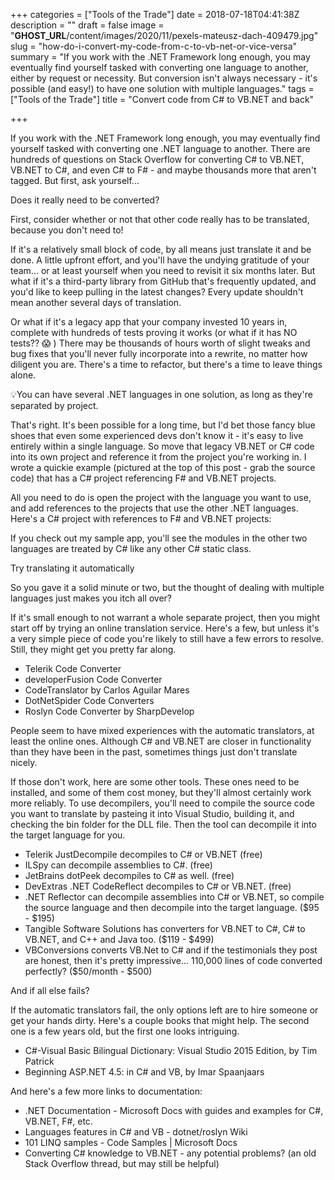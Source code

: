 +++
categories = ["Tools of the Trade"]
date = 2018-07-18T04:41:38Z
description = ""
draft = false
image = "__GHOST_URL__/content/images/2020/11/pexels-mateusz-dach-409479.jpg"
slug = "how-do-i-convert-my-code-from-c-to-vb-net-or-vice-versa"
summary = "If you work with the .NET Framework long enough, you may eventually find yourself tasked with converting one language to another, either by request or necessity. But conversion isn't always necessary - it's possible (and easy!) to have one solution with multiple languages."
tags = ["Tools of the Trade"]
title = "Convert code from C# to VB.NET and back"

+++


If you work with the .NET Framework long enough, you may eventually find yourself tasked with converting one .NET language to another. There are hundreds of questions on Stack Overflow for converting C# to VB.NET, VB.NET to C#, and even C# to F# - and maybe thousands more that aren't tagged. But first, ask yourself...


Does it really need to be converted?

First, consider whether or not that other code really has to be translated, because you don't need to!

If it's a relatively small block of code, by all means just translate it and be done. A little upfront effort, and you'll have the undying gratitude of your team... or at least yourself when you need to revisit it six months later. But what if it's a third-party library from GitHub that's frequently updated, and you'd like to keep pulling in the latest changes? Every update shouldn't mean another several days of translation.

Or what if it's a legacy app that your company invested 10 years in, complete with hundreds of tests proving it works (or what if it has NO tests?? 😱 ) There may be thousands of hours worth of slight tweaks and bug fixes that you'll never fully incorporate into a rewrite, no matter how diligent you are. There's a time to refactor, but there's a time to leave things alone.

💡You can have several .NET languages in one solution, as long as they're separated by project.

That's right. It's been possible for a long time, but I'd bet those fancy blue shoes that even some experienced devs don't know it - it's easy to live entirely within a single language. So move that legacy VB.NET or C# code into its own project and reference it from the project you're working in. I wrote a quickie example (pictured at the top of this post - grab the source code) that has a C# project referencing F# and VB.NET projects.

All you need to do is open the project with the language you want to use, and add references to the projects that use the other .NET languages. Here's a C# project with references to F# and VB.NET projects:

If you check out my sample app, you'll see the modules in the other two languages are treated by C# like any other C# static class.


Try translating it automatically

So you gave it a solid minute or two, but the thought of dealing with multiple languages just makes you itch all over?

If it's small enough to not warrant a whole separate project, then you might start off by trying an online translation service. Here's a few, but unless it's a very simple piece of code you're likely to still have a few errors to resolve. Still, they might get you pretty far along.

 * Telerik Code Converter
 * developerFusion Code Converter
 * CodeTranslator by Carlos Aguilar Mares
 * DotNetSpider Code Converters
 * Roslyn Code Converter by SharpDevelop

People seem to have mixed experiences with the automatic translators, at least the online ones. Although C# and VB.NET are closer in functionality than they have been in the past, sometimes things just don't translate nicely.

If those don't work, here are some other tools. These ones need to be installed, and some of them cost money, but they'll almost certainly work more reliably. To use decompilers, you'll need to compile the source code you want to translate by pasteing it into Visual Studio, building it, and checking the bin folder for the DLL file. Then the tool can decompile it into the target language for you.

 * Telerik JustDecompile decompiles to C# or VB.NET (free)
 * ILSpy can decompile assemblies to C#. (free)
 * JetBrains dotPeek decompiles to C# as well. (free)
 * DevExtras .NET CodeReflect decompiles to C# or VB.NET. (free)
 * .NET Reflector can decompile assemblies into C# or VB.NET, so compile the source language and then decompile into the target language. ($95 - $195)
 * Tangible Software Solutions has converters for VB.NET to C#, C# to VB.NET, and C++ and Java too. ($119 - $499)
 * VBConversions converts VB.Net to C# and if the testimonials they post are honest, then it's pretty impressive... 110,000 lines of code converted perfectly? ($50/month - $500)


And if all else fails?

If the automatic translators fail, the only options left are to hire someone or get your hands dirty. Here's a couple books that might help. The second one is a few years old, but the first one looks intriguing.

 * C#-Visual Basic Bilingual Dictionary: Visual Studio 2015 Edition, by Tim Patrick
 * Beginning ASP.NET 4.5: in C# and VB, by Imar Spaanjaars

And here's a few more links to documentation:

 * .NET Documentation - Microsoft Docs with guides and examples for C#, VB.NET, F#, etc.
 * Languages features in C# and VB - dotnet/roslyn Wiki
 * 101 LINQ samples - Code Samples | Microsoft Docs
 * Converting C# knowledge to VB.NET - any potential problems? (an old Stack Overflow thread, but may still be helpful)
